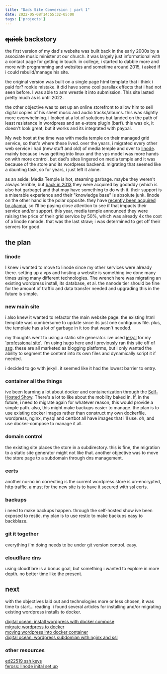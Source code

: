 ```yaml
---
title: "Dads Site Conversion | part 1"
date: 2022-05-08T14:55:32-05:00
tags: ['projects']
---
```


## ~~quick~~ backstory
the first version of my dad's website was built back in the early 2000s by a associate music minister at our church. it was largely just informational with a contact page for getting in touch. in college, i started to dabble more and more with programming and websites and sometime around 2015, i asked if i could rebuild/manage his site. 

the original version was built on a single page html template that i think i paid for? rookie mistake. it did have some cool parallax effects that i had not seen before. I was able to arm wrestle it into submission. This site lasted pretty much as is until 2022.

the other objective was to set up an online storefront to allow him to sell digital copies of his sheet music and audio tracks/albums. this was slightly more overwhelming. i looked at a lot of solutions but landed on the path of least resistance in wordpress and an e-store plugin (barf). this was ok, it doesn't look great, but it works and its integrated with paypal.

My web host at the time was with media temple on their managed grid service, so that's where these lived. over the years, i migrated every other web service i had (new stuff and old) of media temple and over to [linode](https://linode.com). mainly because i was getting into linux and the vps model was more hands on with more control. but dad's sites lingered on media temple and it was because of the store and its wordpress backend. migrating that seemed like a daunting task, so for years, i just left it alone. 

as an aside: Media Temple is hot, steaming garbage. maybe they weren't always terrible, but [back in 2013](https://mediatemple.net/blog/press/godaddy-acquires-mt-media-temple-to-accelerate-web-pro-expertise/) they were acquired by godaddy (which is also hot garbage) and that may have something to do with it. their support is a miserable experience and their "knowledge base" is absolute junk. linode on the other hand is the polar opposite. they have [recently been acquired by akamai](https://www.linode.com/press-release/akamai-to-acquire-linode/), so I'll be paying close attention to see if that impacts their service and/or support. this year, media temple announced they were raising the price of their grid service by 50%, which was already 4x the cost of a linode nanode. that was the last straw; i was determined to get off their servers for good. 

## the plan

### linode 
I knew i wanted to move to linode since my other services were already there. setting up a vps and hosting a website is something ive done many times using many different technologies. The wrench here was migrating an existing wordpress install, its database, et al. the nanode tier should be fine for the amount of traffic and data transfer needed and upgrading this in the future is simple. 

### new main site
i also knew it wanted to refactor the main website page. the existing html template was cumbersome to update since its just one contiguous file. plus, the template has a lot of garbage in it too that wasn't needed. 

my thoughts went to using a static site generator. ive used [jekyll](https://jekyllrb.com/) for my '[professional site](https://gavingreer.com/)'. i'm using [hugo](https://gohugo.io/) here and i previously ran this site off of [ssg](https://romanzolotarev.com/ssg.html). these are all marketed as blogging platforms, but i only wanted the ability to segment the content into its own files and dynamically script it if needed.

i decided to go with jekyll. it seemed like it had the lowest barrier to entry.

### container all the things
ive been learning a lot about docker and containerization through the [Self-Hosted Show](https://selfhosted.show/). There's a lot to like about the mobility baked in. If, in the future, i need to migrate again for whatever reason, this would provide a simple path. also, this might make backups easier to manage. the plan is to use existing docker images rather than construct my own dockerfile. wordpress, nginx, mysql and certbot all have images that i'll use. oh, and use docker-compose to manage it all. 

### domain control
the existing site places the store in a subdirectory. this is fine, the migration to a static site generator might not like that. another objective was to move the store page to a subdomain through dns management. 

### certs
another no-no im correcting is the current wordpress store is un-encrypted, http traffic. a must for the new site is to have it secured with ssl certs. 

### backups
i need to make backups happen. through the self-hosted show ive been exposed to restic. my plan is to use restic to make backups easy to backblaze.  

### git it together
everything i'm doing needs to be under git version control. easy. 

### cloudflare dns
using cloudflare is a bonus goal, but something i wanted to explore in more depth. no better time like the present.

## next

with the objectives laid out and technologies more or less chosen, it was time to start... reading. i found several articles for installing and/or migrating existing wordpress installs to docker. 

[digital ocean: install wordpress with docker compose](https://www.digitalocean.com/community/tutorials/how-to-install-wordpress-with-docker-compose)  
[migrate wordpress to docker](https://codeblog.dotsandbrackets.com/migrate-wordpress-docker/)  
[moving wordpress into docker container](https://stephenafamo.com/blog/posts/moving-a-wordpress-site-into-a-docker-container)  
[digital ocean: wordpress subdomian with nginx and ssl](https://www.digitalocean.com/community/questions/how-to-make-a-wordpress-subdomain-on-nginx-with-ssl)  

### other resources 

[ed22519 ssh keys](https://medium.com/risan/upgrade-your-ssh-key-to-ed25519-c6e8d60d3c54)   
[feross: linode inital set up ](https://feross.org/how-to-setup-your-linode)



